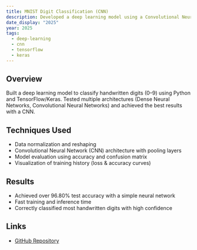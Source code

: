 ```yaml
---
title: MNIST Digit Classification (CNN)
description: Developed a deep learning model using a Convolutional Neural Network (CNN) to accurately recognize handwritten digits.
date_display: "2025"
year: 2025
tags:
  - deep-learning
  - cnn
  - tensorflow
  - keras
---
```


## Overview

Built a deep learning model to classify handwritten digits (0–9) using Python and TensorFlow/Keras.
Tested multiple architectures (Dense Neural Networks, Convolutional Neural Networks) and achieved the best results with a CNN.

## Techniques Used

- Data normalization and reshaping
- Convolutional Neural Network (CNN) architecture with pooling layers
- Model evaluation using accuracy and confusion matrix
- Visualization of training history (loss & accuracy curves)

## Results

- Achieved over 96.80% test accuracy with a simple neural network
- Fast training and inference time
- Correctly classified most handwritten digits with high confidence

## Links

- [GitHub Repository](https://github.com/Devatva24/MNIST-Handwritten-Digit-Recognition-using-Neural-Network)
